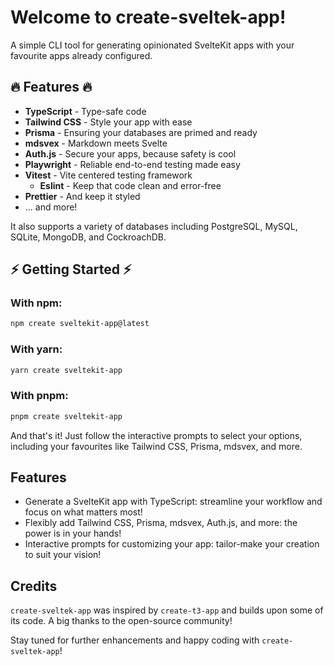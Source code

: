 # Welcome to create-sveltek-app!
A simple CLI tool for generating opinionated SvelteKit apps with your favourite apps already configured.

## 🔥 Features 🔥
- **TypeScript** - Type-safe code
- **Tailwind CSS** - Style your app with ease
- **Prisma** - Ensuring your databases are primed and ready
- **mdsvex** - Markdown meets Svelte
- **Auth.js** - Secure your apps, because safety is cool
- **Playwright** - Reliable end-to-end testing made easy
- **Vitest** - Vite centered testing framework
  - **Eslint** - Keep that code clean and error-free
- **Prettier** - And keep it styled
- ... and more!

It also supports a variety of databases including PostgreSQL, MySQL, SQLite, MongoDB, and CockroachDB.

## ⚡ Getting Started  ⚡
### With npm:
```sh
npm create sveltekit-app@latest
```
### With yarn:
```sh
yarn create sveltekit-app
```
### With pnpm:
```sh
pnpm create sveltekit-app
```

And that's it! Just follow the interactive prompts to select your options, including your favourites like Tailwind CSS, Prisma, mdsvex, and more.

## Features
- Generate a SvelteKit app with TypeScript: streamline your workflow and focus on what matters most!
- Flexibly add Tailwind CSS, Prisma, mdsvex, Auth.js, and more: the power is in your hands!
- Interactive prompts for customizing your app: tailor-make your creation to suit your vision!

## Credits
`create-sveltek-app` was inspired by `create-t3-app` and builds upon some of its code. A big thanks to the open-source community!


Stay tuned for further enhancements and happy coding with `create-sveltek-app`!

